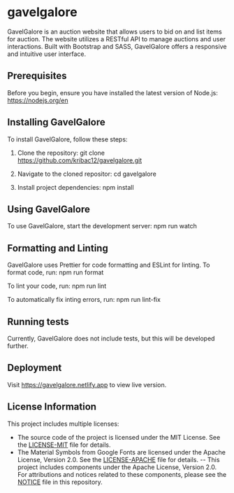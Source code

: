 # gavelgalore

GavelGalore is an auction website that allows users to bid on and list items for auction. The website utilizes a RESTful API to manage auctions and user interactions. Built with Bootstrap and SASS, GavelGalore offers a responsive and intuitive user interface.

## Prerequisites
Before you begin, ensure you have installed the latest version of Node.js: https://nodejs.org/en 

## Installing GavelGalore
To install GavelGalore, follow these steps:

1. Clone the repository:
git clone https://github.com/kribac12/gavelgalore.git

2. Navigate to the cloned repositor:
cd gavelgalore

3. Install project dependencies:
npm install

## Using GavelGalore
To use GavelGalore, start the development server:
npm run watch

## Formatting and Linting
GavelGalore uses Prettier for code formatting and ESLint for linting.
To format code, run:
npm run format

To lint your code, run:
npm run lint

To automatically fix inting errors, run:
npm run lint-fix

## Running tests
Currently, GavelGalore does not include tests, but this will be developed further. 

## Deployment
Visit https://gavelgalore.netlify.app  to view live version.

## License Information
This project includes multiple licenses:

- The source code of the project is licensed under the MIT License. See the [LICENSE-MIT](/LICENSE-MIT) file for details.
- The Material Symbols from Google Fonts are licensed under the Apache License, Version 2.0. See the [LICENSE-APACHE](/LICENSE-APACHE) file for details.
  -- This project includes components under the Apache License, Version 2.0. For attributions and notices related to these components, please see the [NOTICE](/NOTICE) file in this repository.
